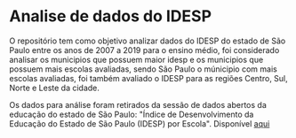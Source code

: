 # Analise de dados do IDESP

O repositório tem como objetivo analizar dados do IDESP do estado de São Paulo entre os anos de 2007 a 2019 para o ensino médio, foi considerado analisar os municipios que possuem maior idesp e os municipios que possuem mais escolas avaliadas, sendo São Paulo o múnicipio com mais escolas avaliadas, foi também avaliado o IDESP para as regiões Centro, Sul, Norte e Leste da cidade.

Os dados para análise foram retirados da sessão de dados abertos da educação do estado de São Paulo: "Índice de Desenvolvimento da Educação do Estado de São Paulo (IDESP) por Escola". Disponível [aqui](https://dados.educacao.sp.gov.br/dataset/%C3%ADndice-de-desenvolvimento-da-educa%C3%A7%C3%A3o-do-estado-de-s%C3%A3o-paulo-idesp-por-escola) 
